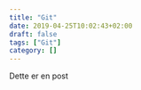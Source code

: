 ```yaml
---
title: "Git"
date: 2019-04-25T10:02:43+02:00
draft: false
tags: ["Git"]
category: []
---
```

Dette er en post